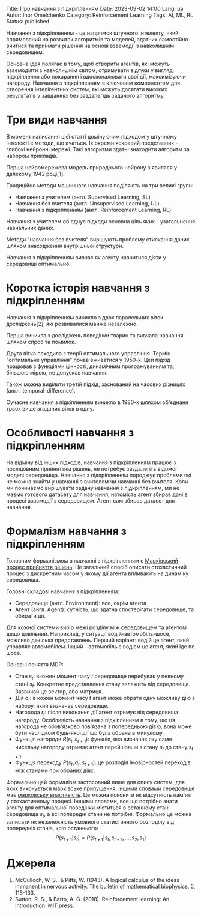 Title: Про навчання з підкріпленням
Date: 2023-09-02 14:00
Lang: ua
Autor: Ihor Omelchenko
Category: Reinforcement Learning
Tags: AI, ML, RL
Status: published


Навчання з підкріпленням - це напрямок штучного інтелекту, який спрямований на розвиток алгоритмів та моделей, здатних самостійно вчитися та приймати рішення на основі взаємодії з навколишнім середовищем. 

Основна ідея полягає в тому, щоб створити агентів, які можуть взаємодіяти з навколишнім світом, отримувати відгуки у вигляді підкріплення або покарання і вдосконалювати свої дії, максимізуючи нагороду. Навчання з підкріпленням є ключовим компонентом для створення інтелігентних систем, які можуть досягати високих результатів у завданнях без заздалегідь заданого алгоритму.

# Три види навчання
В момент написання цієї статті домінуючим підходом у штучному інтелекті є методи, що вчаться. Їх окреми яскравий представник - глибокі нейронні мережі. Такі алгоритми здатні знаходити алгоритм за набором прикладів.

Перша нейромережева модель природнього нейрону з'явилася у далекому 1942 році[1].  

Традиційно методи машинного навчання поділяють на три великі групи:

* Навчання з учителем (англ. Supervised Learning, SL)
* Навчання без вчителя (англ. Unsupervised Learning, UL)
* Навчання з підкріпленням (англ. Reinforcement Learning, RL)

Навчання з учителем об'єднує підходи основна ціль яких - узагальнення навчальних даних. 

Методи "навчання без вчителя" вирішують проблему стискання даних шляхом знаходження внутрішньої структури.

Навчання з підкріпленням вивчає як агенту навчитися діяти у середовищі оптимально.

# Коротка історія навчання з підкріпленням
Навчання з підкріпленням виникло з двох паралельних віток досліджень[2], які розвивалися майже незалежно.

Перша виникла з досліджень поведінки тварин та вивчала навчання шляхом спроб та помилок.

Друга вітка походила з теорії оптимального управління. Термін "оптимальне управління" почав вживатися у 1950-х. Цей підхід працював з функціями цінності, динамічним програмуванням та, більшою мірою, не допускав навчання.

Також можна виділити третій підхід, заснований на часових різницях (англ. temporal-difference).

Сучасне навчання з підкіпленням виникло в 1980-х шляхом об'єднаня трьох вище згаданих віток в одну.

# Особливості навчання з підкріпленням
На відміну від інших підходів, навчання з підкріпленням працює з послідовним прийняттям рішень, не потребує заздалегіть відомої моделі середовища.
Навчання з підкріпленням породжує проблеми які не можна знайти у навчанні з вчителем чи навчанні без вчителя. Коли ми починаємо вирішувати задачу навчання з підкріпленням, ми не маємо готового датасету для навчання, натомість агент збирає дані в процесі взаємодії з середовищем. Агент сам збирає датасет для навчання.

# Формалізм навчання з підкріпленням
Головним формалізмом в навчанні з підкріпленням є [Марківський процес прийняття рішень](https://en.wikipedia.org/wiki/Markov_decision_process). Це загальний спосіб описати стохастичний процес з дискретним часом у якому дії агента впливають на динаміку середовища.

Головні складові навчання з підкріпленням:

* Середовище (англ. Environment): все, окрім агента
* Агент (англ. Agent): сутність, що здатна спостерігати середовище, та обирати дії.

Для кожної системи вибір межі розділу між середовищем та агентом дещо довільний. Наприклад, у ситуації водій-автомобіль-шосе, можливо декілька представлень. Перший варіант: водій це агент, який управляє автомобілем. Інший - автомобіль з водієм це агент, який їде по шосе.

Основні поняття MDP:

* Стан $s_t$: вкожен момент часу $t$ середовище перебуває у певному стані $s_t$. Конкретне представлення стану зележить від середовища. Зазвичай це вектор, або матриця.
* Дія $a_t$: в кожен момент часу $t$ агент може обрати одну можливу дію з набору, який визначає середовище.
* Нагорода $r_t$: після виконання дії агент отримує від середовища нагороду. Особливість навчання з підкіпленням в тому, що ця нагорода не обов'язково пов'язана з попередньою дією, вона може бути наслідком будь-якої дії що була обрана в минулому.
* Функція нагороди $R(s_t, s_{t+1})$: функція, яка визначає яку саме чисельну нагороду отримає агент перейшовши з стану $s_t$ до стану $s_{t+1}$.
* Функція переходу $P(s_t, a_t, s_{t+1})$: це розподіл імовірностей переходів між станами при обраних діях.

Формально цей формалізм застосовний лише для опису систем, для яких виконується марківське припущення, іншими словами середовище має [марковську властивість](https://uk.wikipedia.org/wiki/%D0%9C%D0%B0%D1%80%D0%BA%D0%BE%D0%B2%D1%81%D1%8C%D0%BA%D0%B0_%D0%B2%D0%BB%D0%B0%D1%81%D1%82%D0%B8%D0%B2%D1%96%D1%81%D1%82%D1%8C). Це можна пояснити як відсутність пам'яті у стохастичному процесі. Іншими словами, все що потрібно знати агенту для оптимальної поведінки міститься в останному стані середовища $s_t$, а всі попередні стани не потрібні. Формально це можна записати як незалежність умовного статистичного розподілу від попередніх станів, кріп останнього:
$$P(s_{t+1}| s_{t}) = P(s_{t+1} | s_t, s_{t-1}, ..., s_2, s_1)$$

# Джерела
1. McCulloch, W. S., & Pitts, W. (1943). A logical calculus of the ideas immanent in nervous activity. The bulletin of mathematical biophysics, 5, 115-133.
2. Sutton, R. S., & Barto, A. G. (2018). Reinforcement learning: An introduction. MIT press.

